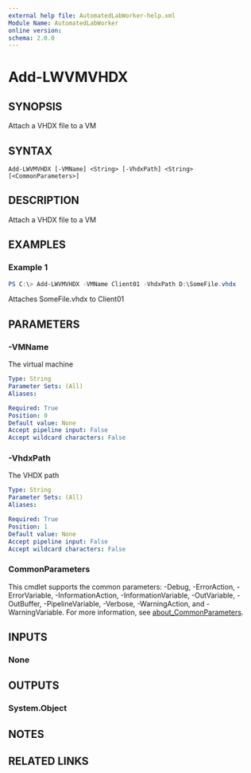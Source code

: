```yaml
---
external help file: AutomatedLabWorker-help.xml
Module Name: AutomatedLabWorker
online version:
schema: 2.0.0
---
```


# Add-LWVMVHDX

## SYNOPSIS
Attach a VHDX file to a VM

## SYNTAX

```
Add-LWVMVHDX [-VMName] <String> [-VhdxPath] <String> [<CommonParameters>]
```

## DESCRIPTION
Attach a VHDX file to a VM

## EXAMPLES

### Example 1
```powershell
PS C:\> Add-LWVMVHDX -VMName Client01 -VhdxPath D:\SomeFile.vhdx
```

Attaches SomeFile.vhdx to Client01

## PARAMETERS

### -VMName
The virtual machine

```yaml
Type: String
Parameter Sets: (All)
Aliases:

Required: True
Position: 0
Default value: None
Accept pipeline input: False
Accept wildcard characters: False
```

### -VhdxPath
The VHDX path

```yaml
Type: String
Parameter Sets: (All)
Aliases:

Required: True
Position: 1
Default value: None
Accept pipeline input: False
Accept wildcard characters: False
```

### CommonParameters
This cmdlet supports the common parameters: -Debug, -ErrorAction, -ErrorVariable, -InformationAction, -InformationVariable, -OutVariable, -OutBuffer, -PipelineVariable, -Verbose, -WarningAction, and -WarningVariable. For more information, see [about_CommonParameters](http://go.microsoft.com/fwlink/?LinkID=113216).

## INPUTS

### None

## OUTPUTS

### System.Object
## NOTES

## RELATED LINKS
